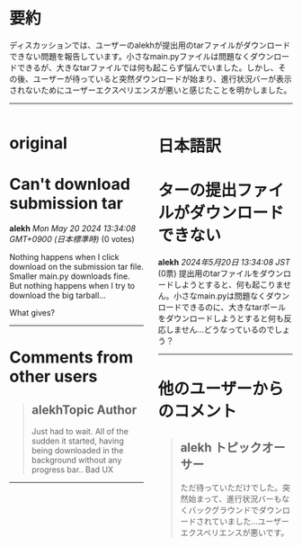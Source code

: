 # 要約 
ディスカッションでは、ユーザーのalekhが提出用のtarファイルがダウンロードできない問題を報告しています。小さなmain.pyファイルは問題なくダウンロードできるが、大きなtarファイルでは何も起こらず悩んでいました。しかし、その後、ユーザーが待っていると突然ダウンロードが始まり、進行状況バーが表示されないためにユーザーエクスペリエンスが悪いと感じたことを明かしました。

---


<style>
.column-left{
  float: left;
  width: 47.5%;
  text-align: left;
}
.column-right{
  float: right;
  width: 47.5%;
  text-align: left;
}
.column-one{
  float: left;
  width: 100%;
  text-align: left;
}
</style>


<div class="column-left">

# original

# Can't download submission tar

**alekh** *Mon May 20 2024 13:34:08 GMT+0900 (日本標準時)* (0 votes)

Nothing happens when I click download on the submission tar file. Smaller main.py downloads fine. But nothing happens when I try to download the big tarball…

What gives?



---

 # Comments from other users

> ## alekhTopic Author
> 
> Just had to wait. All of the sudden it started, having being downloaded in the background without any progress bar..  Bad UX
> 
> 
> 


---



</div>
<div class="column-right">

# 日本語訳

# ターの提出ファイルがダウンロードできない
**alekh** *2024年5月20日 13:34:08 JST* (0票)
提出用のtarファイルをダウンロードしようとすると、何も起こりません。小さなmain.pyは問題なくダウンロードできるのに、大きなtarボールをダウンロードしようとすると何も反応しません…どうなっているのでしょう？

---
 # 他のユーザーからのコメント
> ## alekh トピックオーサー
> 
> ただ待っていただけでした。突然始まって、進行状況バーもなくバックグラウンドでダウンロードされていました…ユーザーエクスペリエンスが悪いです。
> 
> 


</div>